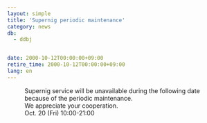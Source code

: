 ```yaml
---
layout: simple
title: 'Supernig periodic maintenance'
category: news
db:
  - ddbj


date: 2000-10-12T00:00:00+09:00
retire_time: 2000-10-12T00:00:00+09:00
lang: en
---
```


<dd>Supernig service will be unavailable during the following date because of the periodic maintenance.<br>
<dd>We appreciate your cooperation.<br>
<dd>Oct. 20 (Fri) 10:00-21:00</dd>
</dd>
</dd>
